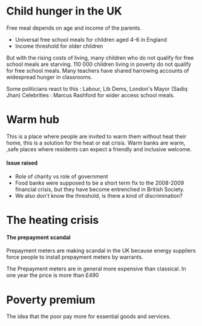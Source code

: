 # Child hunger in the UK
Free meal depends on age and income of the parents.

- Universal free school meals for children aged 4-6 in England
- Income threshold for older children

But with the rising costs of living, many children who do not qualify for free school meals are starving.
110 000 children living in poverty do not qualify for free school meals. Many teachers have shared harrowing accounts of widespread hunger in classrooms. 

Some politicians react to this : Labour, Lib Dems, London's Mayor (Sadiq Jhan)
Celebrities : Marcus Rashford
for wider access school meals.

# Warm hub
This is a place where people are invited to warm them without heat their home, this is a solution for the heat or eat crisis.
Warm banks are warm, ,safe places where residents can expect a friendly and inclusive welcome. 

#### Issue raised
- Role of charity vs role of government
- Food banks were supposed to be a short term fix to the 2008-2009 financial crisis, but they have become entrenched in British Society.
- We also don't know the threshold, is there a kind of discrimination?

# The heating crisis
#### The prepayment scandal
Prepayment meters are making scandal in the UK because energy suppliers force people to install prepayment meters by warrants. 

The Prepayment meters are in general more expensive than classical. In one year the price is more than £490

# Poverty premium
The idea that the poor pay more for essential goods and services.

